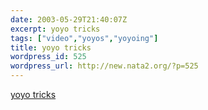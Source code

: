 ```yaml
---
date: 2003-05-29T21:40:07Z
excerpt: yoyo tricks
tags: ["video","yoyos","yoyoing"]
title: yoyo tricks
wordpress_id: 525
wordpress_url: http://new.nata2.org/?p=525
---
```


<a href="http://www.yoyoing.com/shawn/videos/yoyos/">yoyo tricks</a>
